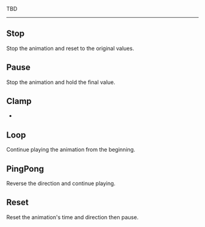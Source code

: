 TBD

___

## Stop

Stop the animation and reset to the original values.

## Pause

Stop the animation and hold the final value.

## Clamp

-

## Loop

Continue playing the animation from the beginning.

## PingPong

Reverse the direction and continue playing.

## Reset

Reset the animation's time and direction then pause.